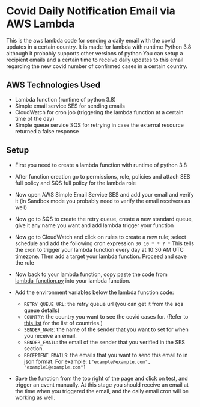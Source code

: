 # Covid Daily Notification Email via AWS Lambda

This is the aws lambda code for sending a daily email with the covid updates in a certain country.
It is made for lambda with runtime Python 3.8 although it probably supports other versions of python
You can setup a recipient emails and a certain time to receive daily updates to this email regarding the new covid number of confirmed cases in a certain country.

## AWS Technologies Used
 - Lambda function (runtime of python 3.8)
 - Simple email service SES for sending emails
 - CloudWatch for cron job (triggering the lambda function at a certain time of the day)
 - Simple queue service SQS for retrying in case the external resource returned a false response

## Setup
 - First you need to create a lambda function with runtime of python 3.8
 - After function creation go to permissions, role, policies and attach SES full policy and SQS full policy for the lambda role
 - Now open AWS Simple Email Service SES and add your email and verify it (in Sandbox mode you probably need to verify the email receivers as well)
 - Now go to SQS to create the retry queue, create a new standard queue, give it any name you want and add lambda trigger your function
 - Now go to CloudWatch and click on rules to create a new rule; select schedule and add the following cron expression `30 10 * * ? *` This tells the cron to trigger your lambda function every day at 10:30 AM UTC timezone. Then add a target your lambda function. Proceed and save the rule
 - Now back to your lambda function, copy paste the code from [lambda_function.py](https://github.com/AliMsayleb/Covid-Notification-Lambda/blob/master/lambda_function.py) into your lambda function.

 - Add the environment variables below the lambda function code:
   - `RETRY_QUEUE_URL`: the retry queue url (you can get it from the sqs queue details)
   - `COUNTRY`: the country you want to see the covid cases for. (Refer to [this list](https://api.covid19api.com/countries) for the list of countries.)
   - `SENDER_NAME`: the name of the sender that you want to set for when you receive an email.
   - `SENDER_EMAIL`: the email of the sender that you verified in the SES section.
   - `RECEPIENT_EMAILS`: the emails that you want to send this email to in json format. For example: `["example@example.com", "example1@example.com"]`
 - Save the function from the top right of the page and click on test, and trigger an event manually. At this stage you should receive an email at the time when you triggered the email, and the daily email cron will be working as well.
